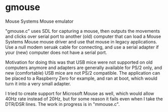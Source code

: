 # gmouse
Mouse Systems Mouse emulator

"gmouse.c" uses SDL for capturing a mouse, then outputs the movements and clicks over serial port to another (old) computer that can load a Mouse Systems Mouse mouse driver and use that mouse in legacy applications. Use a null modem seruak cable for connecting, and use a serial adapter if your (new) computer does not have a serial port.

Motivation for doing this was that USB mice were not supported on old computers anymore and adapters are generally available for PS/2 only, and new (comfortable) USB mice are not PS/2 compatible. The application can be placed to a Raspberry Zero for example, and ran at boot, which would turn it into a very small adapter.

I tried to create support for Microsoft Mouse as well, which would allow 40Hz rate instead of 20Hz, but for some reason it fails even when I take the DTR/DSR lines. The work in progress is in "mmouse.c".
